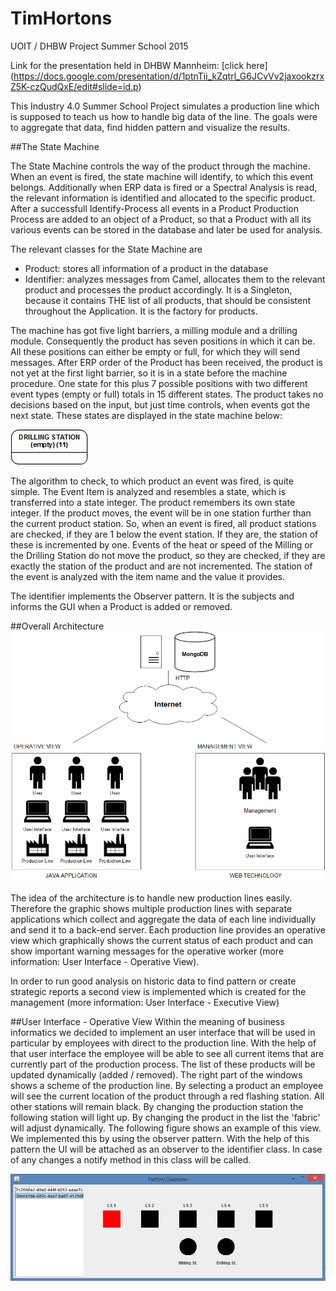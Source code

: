# TimHortons
UOIT / DHBW Project Summer School 2015

Link for the presentation held in DHBW Mannheim: [click here] (https://docs.google.com/presentation/d/1ptnTii_kZqtrl_G6JCvVv2jaxookzrxZ5K-czQudQxE/edit#slide=id.p)

This Industry 4.0 Summer School Project simulates a production line which is supposed to teach us how to handle big data of the line.
The goals were to aggregate that data, find hidden pattern and visualize the results.

##The State Machine

The State Machine controls the way of the product through the machine. When an event is fired, the state machine will identify, to which this event belongs. Additionally when ERP data is fired or a Spectral Analysis is read, the relevant information is identified and allocated to the specific product. After a successfull Identify-Process all events in a Product Production Process are added to an object of a Product, so that a Product with all its various events can be stored in the database and later be used for analysis.

The relevant classes for the State Machine are
- Product: stores all information of a product in the database
- Identifier: analyzes messages from Camel, allocates them to the relevant product and processes the product accordingly. It is a Singleton, because it contains THE list of all products, that should be consistent throughout the Application. It is the factory for products.

The machine has got five light barriers, a milling module and a drilling module. Consequently the product has seven positions in which it can be. All these positions can either be empty or full, for which they will send messages. After ERP order of the Product has been received, the product is not yet at the first light barrier, so it is in a state before the machine procedure. One state for this plus 7 possible positions with two different event types (empty or full) totals in 15 different states. The product takes no decisions based on the input, but just time controls, when events got the next state. These states are displayed in the state machine below:

![](https://github.com/ChristopherStumm/TimHortons/blob/master/Presentation%20materials/State_Machine.png "State Machine")

The algorithm to check, to which product an event was fired, is quite simple. The Event Item is analyzed and resembles a state, which is transferred into a state integer. The product remembers its own state integer. If the product moves, the event will be in one station further than the current product station. So, when an event is fired, all product stations are checked, if they are 1 below the event station. If they are, the station of these is incremented by one. Events of the heat or speed of the Milling or the Drilling Station do not move the product, so they are checked, if they are exactly the station of the product and are not incremented. The station of the event is analyzed with the item name and the value it provides.

The identifier implements the Observer pattern. It is the subjects and informs the GUI when a Product is added or removed.

##Overall Architecture
![](https://raw.githubusercontent.com/ChristopherStumm/TimHortons/master/Presentation%20materials/Architecture.png "Architectural Overview")

The idea of the architecture is to handle new production lines easily. Therefore the graphic shows multiple production lines with separate applications which collect and aggregate the data of each line individually and send it to a back-end server. Each production line provides an operative view which graphically shows the current status of each product and can show important warning messages for the operative worker (more information: User Interface - Operative View).

In order to run good analysis on historic data to find pattern or create strategic reports a second view is implemented which is created for the management (more information: User Interface - Executive View)

##User Interface - Operative View
Within the meaning of business informatics we decided to implement an user interface that will be used in particular by employees with direct to the production line. With the help of that user interface the employee will be able to see all current items that are currently part of the production process. The list of these products will be updated dynamically (added / removed). The right part of the windows shows a scheme of the production line. By selecting a product an employee will see the current location of the product through a red flashing station. All other stations will remain black. By changing the production station the following station will light up. By changing the product in the list the 'fabric' will adjust dynamically. The following figure shows an example of this view. We implemented this by using the observer pattern. With the help of this pattern the UI will be attached as an observer to the identifier class. In case of any changes a notify method in this class will be called.

![Operative UI](https://github.com/ChristopherStumm/TimHortons/blob/master/Presentation%20materials/Fabric_UI.png)

